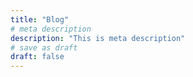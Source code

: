 ```yaml
---
title: "Blog"
# meta description
description: "This is meta description"
# save as draft
draft: false
---
```

